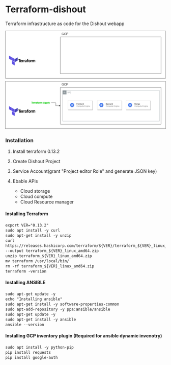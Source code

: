 
# Terraform-dishout
Terraform infrastructure as code for the Dishout webapp

<!-- Images -->
![Markdown Logo](files/Diagram.png)

### Installation
1) Install terraform 0.13.2

2) Create Dishout Project 

3) Service Account(grant "Project editor Role" and generate JSON key)
 
4) Ebable APis
	- Cloud storage
	- Cloud compute
	- Cloud Resource manager


#### Installing Terraform 
```
export VER="0.13.2"
sudo apt install -y curl
sudo apt-get install -y unzip
curl https://releases.hashicorp.com/terraform/${VER}/terraform_${VER}_linux_amd64.zip --output terraform_${VER}_linux_amd64.zip
unzip terraform_${VER}_linux_amd64.zip
mv terraform /usr/local/bin/
rm -rf terraform_${VER}_linux_amd64.zip
terraform -version
```

#### Installing ANSIBLE
```
sudo apt-get update -y
echo "Installing ansible"
sudo apt-get install -y software-properties-common
sudo apt-add-repository -y ppa:ansible/ansible
sudo apt-get update -y
sudo apt-get install -y ansible
ansible --version
```

#### Installing GCP inventory plugin (Required for ansible dynamic invenotry)
```
sudo apt install -y python-pip
pip install requests
pip install google-auth
```